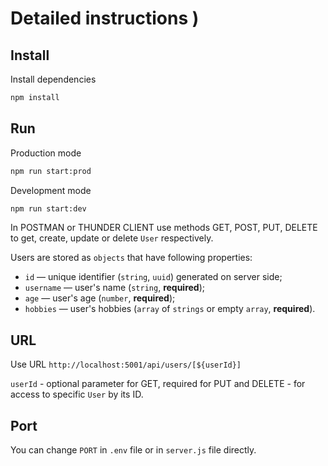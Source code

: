 # Detailed instructions )

## Install

Install dependencies
```bash
npm install
```

## Run

Production mode
```bash
npm run start:prod
```

Development mode
```bash
npm run start:dev
```
In POSTMAN or THUNDER CLIENT use methods GET, POST, PUT, DELETE to get, create, update or delete `User` respectively.

 Users are stored as `objects` that have following properties:
- `id` — unique identifier (`string`, `uuid`) generated on server side;
- `username` — user's name (`string`, **required**);
- `age` — user's age (`number`, **required**);
- `hobbies` — user's hobbies (`array` of `strings` or empty `array`, **required**).

## URL

Use URL `http://localhost:5001/api/users/[${userId}]`

`userId` - optional parameter for GET, required for PUT and DELETE - for access to specific `User` by its ID.

## Port

You can change `PORT` in `.env` file or in `server.js` file directly. 